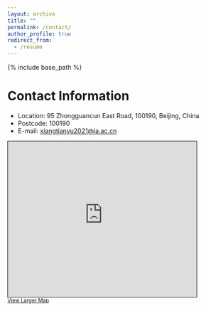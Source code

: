 ```yaml
---
layout: archive
title: ""
permalink: /contact/
author_profile: true
redirect_from:
  - /resume
---
```


{% include base_path %}

Contact Information
======
* Location: 95 Zhongguancun East Road, 100190, Beijing, China
* Postcode: 100190
* E-mail: xiangtianyu2021@ia.ac.cn

<iframe width="425" height="350" frameborder="0" scrolling="no" marginheight="0" marginwidth="0" src="https://www.openstreetmap.org/relation/10952564" style="border: 1px solid black"></iframe><br/><small><a href="https://www.openstreetmap.org/...">View Larger Map</a></small>


